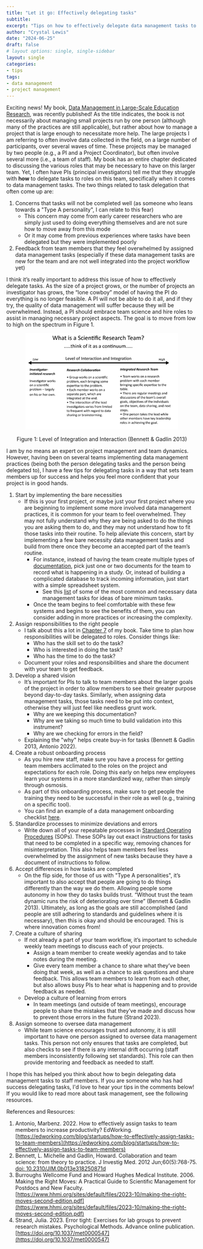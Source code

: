 ```yaml
---
title: "Let it go: Effectively delegating tasks"
subtitle: 
excerpt: "Tips on how to effectively delegate data management tasks to project team members."
author: "Crystal Lewis"
date: "2024-06-25"
draft: false
# layout options: single, single-sidebar
layout: single
categories:
- tips
tags:
- data management
- project management 
---
```


Exciting news! My book, [Data Management in Large-Scale Education Research](https://www.routledge.com/Data-Management-in-Large-Scale-Education-Research/Lewis/p/book/9781032622798), was recently published! As the title indicates, the book is not necessarily about managing small projects run by one person (although many of the practices are still applicable), but rather about how to manage a project that is large enough to necessitate more help. The large projects I am referring to often involve data collected in the field, on a large number of participants, over several waves of time. These projects may be managed by two people (e.g., a PI and a Project Coordinator), but often involve several more (i.e., a team of staff). My book has an entire chapter dedicated to discussing the various roles that may be necessary to have on this larger team. Yet, I often have PIs (principal investigators) tell me that they struggle with **how** to delegate tasks to roles on this team, specifically when it comes to data management tasks. The two things related to task delegation that often come up are:

1. Concerns that tasks will not be completed well (as someone who leans towards a "Type A personality", I can relate to this fear)
    - This concern may come from early career researchers who are simply just used to doing everything themselves and are not sure how to move away from this mode
    - Or it may come from previous experiences where tasks have been delegated but they were implemented poorly
2. Feedback from team members that they feel overwhelmed by assigned data management tasks (especially if these data management tasks are new for the team and are not well integrated into the project workflow yet)

I think it’s really important to address this issue of how to effectively delegate tasks. As the size of a project grows, or the number of projects an investigator has grows, the “lone cowboy” model of having the PI do everything is no longer feasible. A PI will not be able to do it all, and if they try, the quality of data management will suffer because they will be overwhelmed. Instead, a PI should embrace team science and hire roles to assist in managing necessary project aspects. The goal is to move from low to high on the spectrum in Figure 1. 

  
<div class="figure" style="text-align: center">
<img src="img/spectrum.PNG" alt="Level of Integration and Interaction (Bennett &amp; Gadlin 2013)" width="80%" />
<p class="caption">Figure 1: Level of Integration and Interaction (Bennett & Gadlin 2013)</p>
</div>

I am by no means an expert on project management and team dynamics. However, having been on several teams implementing data management practices (being both the person delegating tasks and the person being delegated to), I have a few tips for delegating tasks in a way that sets team members up for success and helps you feel more confident that your project is in good hands.

1. Start by implementing the bare necessities
    - If this is your first project, or maybe just your first project where you are beginning to implement some more involved data management practices, it is common for your team to feel overwhelmed. They may not fully understand why they are being asked to do the things you are asking them to do, and they may not understand how to fit those tasks into their routine. To help alleviate this concern, start by implementing a few bare necessity data management tasks and build from there once they become an accepted part of the team’s routine.
        - For instance, instead of having the team create multiple types of [documentation](https://datamgmtinedresearch.com/document), pick just one or two documents for the team to record what is happening in a study. Or, instead of building a complicated database to track incoming information, just start with a simple spreadsheet system. 
          - See this [list](https://datamgmtinedresearch.com/appendix) of some of the most common and necessary data management tasks for ideas of bare minimum tasks.
        - Once the team begins to feel comfortable with these few systems and begins to see the benefits of them, you can consider adding in more practices or increasing the complexity.
2. Assign responsibilities to the right people
    - I talk about this a lot in [Chapter 7](https://datamgmtinedresearch.com/roles) of my book. Take time to plan how responsibilities will be delegated to roles. Consider things like:
      - Who has the skill set to do the task?
      - Who is interested in doing the task?
      - Who has the time to do the task?
    - Document your roles and responsibilities and share the document with your team to get feedback.
3. Develop a shared vision
    - It’s important for PIs to talk to team members about the larger goals of the project in order to allow members to see their greater purpose beyond day-to-day tasks. Similarly, when assigning data management tasks, those tasks need to be put into context, otherwise they will just feel like needless grunt work.
      - Why are we keeping this documentation? 
      - Why are we taking so much time to build validation into this instrument? 
      - Why are we checking for errors in the field?
    - Explaining the "why" helps create buy-in for tasks (Bennett & Gadlin 2013, Antonio 2022).
4. Create a robust onboarding process
    - As you hire new staff, make sure you have a process for getting team members acclimated to the roles on the project and expectations for each role. Doing this early on helps new employees learn your systems in a more standardized way, rather than simply through osmosis.
    - As part of this onboarding process, make sure to get people the training they need to be successful in their role as well (e.g., training on a specific tool).
    - You can find an example of a data management onboarding checklist [here](https://datamgmtinedresearch.com/document#onboarding-and-offboarding).
5. Standardize processes to minimize deviations and errors
    - Write down all of your repeatable processes in [Standard Operating Procedures](https://datamgmtinedresearch.com/document#document-sop) (SOPs). These SOPs lay out exact instructions for tasks that need to be completed in a specific way, removing chances for misinterpretation. This also helps team members feel less overwhelmed by the assignment of new tasks because they have a document of instructions to follow.
6. Accept differences in how tasks are completed
    - On the flip side, for those of us with "Type A personalities", it’s important to also accept that people are going to do things differently than the way we do them. Allowing people some autonomy in how they do tasks builds trust. “Without trust the team dynamic runs the risk of deteriorating over time” (Bennett & Gadlin 2013). Ultimately, as long as the goals are still accomplished (and people are still adhering to standards and guidelines where it is necessary), then this is okay and should be encouraged. This is where innovation comes from! 
7. Create a culture of sharing
   - If not already a part of your team workflow, it’s important to schedule weekly team meetings to discuss each of your projects.
      - Assign a team member to create weekly agendas and to take notes during the meeting. 
      - Give every team member a chance to share what they’ve been doing that week, as well as a chance to ask questions and share feedback. This allows team members to learn from each other, but also allows busy PIs to hear what is happening and to provide feedback as needed.
    - Develop a culture of learning from errors
      - In team meetings (and outside of team meetings), encourage people to share the mistakes that they’ve made and discuss how to prevent those errors in the future (Strand 2023).
8. Assign someone to oversee data management
    - While team science encourages trust and autonomy, it is still important to have one person assigned to oversee data management tasks. This person not only ensures that tasks are completed, but also checks to see if there is any internal drift occurring (staff members inconsistently following set standards). This role can then provide mentoring and feedback as needed to staff.
  
I hope this has helped you think about how to begin delegating data management tasks to staff members. If you are someone who has had success delegating tasks, I'd love to hear your tips in the comments below! If you would like to read more about task management, see the following resources. 

References and Resources:

1. Antonio, Marbenz. 2022. How to effectively assign tasks to team members to increase productivity? EdWorking. [https://edworking.com/blog/startups/how-to-effectively-assign-tasks-to-team-members](https://edworking.com/blog/startups/how-to-effectively-assign-tasks-to-team-members)
2. Bennett, L. Michelle and Gadlin, Howard. Collaboration and team science: from theory to practice. J Investig Med. 2012 Jun;60(5):768-75. [doi: 10.2310/JIM.0b013e318250871d](https://www.ncbi.nlm.nih.gov/pmc/articles/PMC3652225/)
3. Burroughs Wellcome Fund and Howard Hughes Medical Institute. 2006. Making the Right Moves: A Practical Guide to Scientifıc Management for Postdocs and New Faculty. [https://www.hhmi.org/sites/default/files/2023-10/making-the-right-moves-second-edition.pdf](https://www.hhmi.org/sites/default/files/2023-10/making-the-right-moves-second-edition.pdf)
2. Strand, Julia. 2023. Error tight: Exercises for lab groups to prevent research mistakes. Psychological Methods. Advance online publication. [https://doi.org/10.1037/met0000547](https://doi.org/10.1037/met0000547)
 
